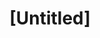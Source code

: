 ---
pid: ch233
title: "[Untitled]"
location_transcription: 
coordinates: "[-75.165495939216, 39.951943822864]"
zipcode: RI02906
gen_neighborhood: 
neighborhood: 
outside_phl: Providence RI
age: '28'
age_range: 20-29
instagram: 
image_file_name: ch_233.jpg
proposal_transcription: |-
  1. Something in memory of the MOVE bombing in 1985 - remembering those members who were killed + the long history of resistance to police violence.
  2. Something to memorialize how much Frank Rizzo terrorized communities of color, and honoring resistance against him. It should center the resistance, not him.
topic: Person,History,MOVE,Politics,Social Justice,Violence
topic_summary: 0, 0, 0, 0, 0, 0, 0
type: Other No Form
keywords_other: 
credit: 
image_labels: 
twitter: 
facebook: 
permalink: "/monuments/ch233/"
layout: item-page
---